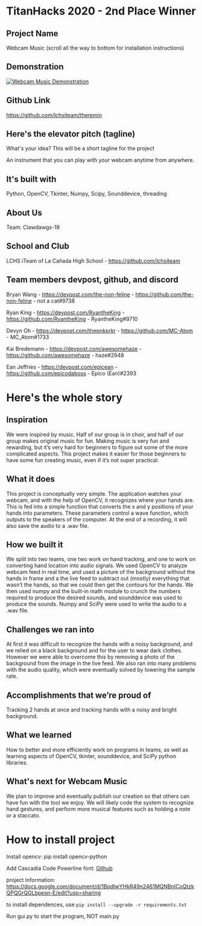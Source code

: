 # TitanHacks 2020 - 2nd Place Winner

## Project Name
Webcam Music (scroll all the way to bottom for installation instructions)

## Demonstration
[![Webcam Music Demonstration]({https://i.ibb.co/PGWqw4H/unknown.png})]({https://drive.google.com/file/d/1xUO1AzPtO1sBUagXFVOr5G-6xg9XXyvC/view} "Link Here")

## Github Link
https://github.com/lchsiteam/theremin

## Here's the elevator pitch (tagline)
What's your idea? This will be a short tagline for the project

An instrument that you can play with your webcam anytime from anywhere.

## It's built with
Python, OpenCV, Tkinter, Numpy, Scipy, Sounddevice, threading

## About Us
Team: Clawdawgs-19

## School and Club
LCHS iTeam of La Cañada High School - https://github.com/lchsiteam

## Team members devpost, github, and discord
Bryan Wang - https://devpost.com/the-non-feline - https://github.com/the-non-feline - not a cat#9738

Ryan King - https://devpost.com/RyantheKing - https://github.com/RyantheKing - RyantheKing#9710

Devyn Oh - https://devpost.com/thepnkprkr - https://github.com/MC-Atom - MC_Atom#1733

Kai Bredemann - https://devpost.com/awesomehaze - https://github.com/awesomehaze - haze#2948

Ean Jeffries - https://devpost.com/epicean - https://github.com/epicodaboss - Epico (Ean)#2393


# Here's the whole story

## Inspiration
We were inspired by music. Half of our group is in choir, and half of our group makes original music for fun. Making music is very fun and rewarding, but it’s very hard for beginners to figure out some of the more complicated aspects. This project makes it easier for those beginners to have some fun creating music, even if it’s not super practical.

## What it does
This project is conceptually very simple. The application watches your webcam, and with the help of OpenCV, it recognizes where your hands are. This is fed into a simple function that converts the x and y positions of your hands into parameters. These parameters control a wave function, which outputs to the speakers of the computer. At the end of a recording, it will also save the audio to a .wav file. 

## How we built it
We split into two teams, one two work on hand tracking, and one to work on converting hand location into audio signals.  We used OpenCV to analyze webcam feed in real time, and used a picture of the background without the hands in frame and a the live feed to subtract out (mostly) everything that wasn’t the hands, so that we could then get the contours for the hands. We then used numpy and the built-in math module to crunch the numbers required to produce the desired sounds, and sounddevice was used to produce the sounds. Numpy and SciPy were used to write the audio to a .wav file. 

## Challenges we ran into
At first it was difficult to recognize the hands with a noisy background, and we relied on a black background and for the user to wear dark clothes. However we were able to overcome this by removing a photo of the background from the image in the live feed. We also ran into many problems with the audio quality, which were eventually solved by lowering the sample rate. 

## Accomplishments that we’re proud of
Tracking 2 hands at once and tracking hands with a noisy and bright background.

## What we learned
How to better and more efficiently work on programs in teams, as well as learning aspects of OpenCV, tkinter, sounddevice, and SciPy python libraries.

## What's next for Webcam Music
We plan to improve and eventually publish our creation so that others can have fun with the tool we enjoy.  We will likely code the system to recognize hand gestures, and perform more musical features such as holding a note or a staccato.


##


# How to install project
Install opencv: pip install opencv-python

Add Cascadia Code Powerline font: [Github](https://github.com/microsoft/cascadia-code/releases/download/v1911.21/CascadiaPL.ttf)

project information: https://docs.google.com/document/d/1BpdIwYHkR49n2461MQNBnICoQtzkQPQGrQGLbpesn-E/edit?usp=sharing

to install dependences, use `pip install --upgrade -r requirements.txt` 

Run gui.py to start the program, NOT main.py

